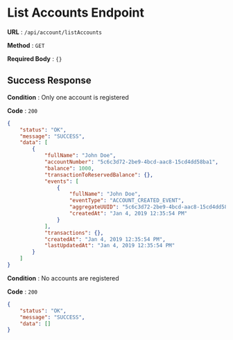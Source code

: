 # List Accounts Endpoint

**URL** : `/api/account/listAccounts`

**Method** : `GET`

**Required Body** : `{}`

## Success Response

**Condition** : Only one account is registered

**Code** : `200`
```json
{
    "status": "OK",
    "message": "SUCCESS",
    "data": [
        {
            "fullName": "John Doe",
            "accountNumber": "5c6c3d72-2be9-4bcd-aac8-15cd4dd58ba1",
            "balance": 1000,
            "transactionToReservedBalance": {},
            "events": [
                {
                    "fullName": "John Doe",
                    "eventType": "ACCOUNT_CREATED_EVENT",
                    "aggregateUUID": "5c6c3d72-2be9-4bcd-aac8-15cd4dd58ba1",
                    "createdAt": "Jan 4, 2019 12:35:54 PM"
                }
            ],
            "transactions": {},
            "createdAt": "Jan 4, 2019 12:35:54 PM",
            "lastUpdatedAt": "Jan 4, 2019 12:35:54 PM"
        }
    ]
}
```

**Condition** : No accounts are registered

**Code** : `200`
```json
{
    "status": "OK",
    "message": "SUCCESS",
    "data": []
}
```
